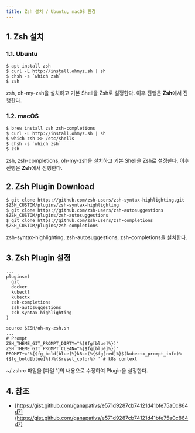 ```yaml
---
title: Zsh 설치 / Ubuntu, macOS 환경
---
```


## 1. Zsh 설치

### 1.1. Ubuntu

```shell
$ apt install zsh
$ curl -L http://install.ohmyz.sh | sh
$ chsh -s `which zsh`
$ zsh
```

zsh, oh-my-zsh을 설치하고 기본 Shell을 Zsh로 설정한다. 이후 진행은 **Zsh**에서 진행한다. 

### 1.2. macOS

```shell
$ brew install zsh zsh-completions
$ curl -L http://install.ohmyz.sh | sh
$ which zsh >> /etc/shells
$ chsh -s `which zsh`
$ zsh
```

zsh, zsh-completions, oh-my-zsh을 설치하고 기본 Shell을 Zsh로 설정한다. 이후 진행은 **Zsh**에서 진행한다.

## 2. Zsh Plugin Download

```shell
$ git clone https://github.com/zsh-users/zsh-syntax-highlighting.git $ZSH_CUSTOM/plugins/zsh-syntax-highlighting
$ git clone https://github.com/zsh-users/zsh-autosuggestions $ZSH_CUSTOM/plugins/zsh-autosuggestions
$ git clone https://github.com/zsh-users/zsh-completions $ZSH_CUSTOM/plugins/zsh-completions
```

zsh-syntax-highlighting, zsh-autosuggestions, zsh-completions을 설치한다.

## 3. Zsh Plugin 설정

```viml {caption="[파일 1] ~/.zshrc", linenos=table}
...
plugins=(
  git
  docker
  kubectl
  kubectx
  zsh-completions
  zsh-autosuggestions
  zsh-syntax-highlighting
)

source $ZSH/oh-my-zsh.sh
...
# Prompt
ZSH_THEME_GIT_PROMPT_DIRTY="%{$fg[blue]%})"
ZSH_THEME_GIT_PROMPT_CLEAN="%{$fg[blue]%})"
PROMPT+='%{$fg_bold[blue]%}k8s:(%{$fg[red]%}$(kubectx_prompt_info)%{$fg_bold[blue]%})%{$reset_color%} ' # k8s context
```

~/.zshrc 파일을 [파일 1]의 내용으로 수정하여 Plugin을 설정한다. 

## 4. 참조

* [https://gist.github.com/ganapativs/e571d9287cb74121d41bfe75a0c864d7](https://gist.github.com/ganapativs/e571d9287cb74121d41bfe75a0c864d7)
